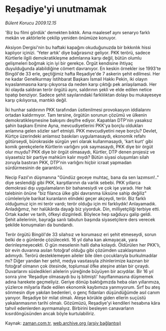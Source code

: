 # Reşadiye'yi unutmamak

*Bülent Korucu 2009.12.15*

<tr><td class="metin" colspan="2" style="padding-top: 20px; padding-left: 5px; ">'Biz bu filmi gördük' demekten bıktık. Ama maalesef aynı senaryo farklı mekân ve aktörlerle çekilip yeniden önümüze konuyor.</td></tr><tr><td class="metin" colspan="2" style="padding-top: 20px; padding-left: 5px; "><p>Aksiyon Dergisi'nin bu haftaki kapağını okuduğunuzda bir bıkkınlık hissi kaplıyor içinizi. 'Yeter artık' diye bağırasınız geliyor. PKK terörü, sadece Kürtlerle ilgili demokratikleşme adımlarına karşı değil, bütün olumlu gelişmeleri boğmak için iyi bir gerekçe. Örgüt kendisine ihtiyaç duyulduğunda alabildiğine cömert davranıyor. En keskin örnekler ise 1993'te Bingöl'de 33 erle, geçtiğimiz hafta Reşadiye'de 7 askerin şehit edilmesi. Her ne kadar Genelkurmay İstihbarat Başkanı İsmail Hakkı Pekin, iki olayın kıyaslanmasına karşı çıkıyorsa da neden karşı çıktığı pek anlaşılamadı. Her iki olayda saldıran terör örgütü aynı, saldırının şekli ve elde edilen netice tıpatıp benziyor. Sadece şehit sayılarındaki farklılıktan dolayı bu mukayeseye karşı çıkılıyorsa, mantıklı değil.
<p>İki hunhar saldırının PKK tarafından üstlenilmesi provokasyon iddialarını ortadan kaldırmıyor. Tam tersine, örgütün sorunun çözümü ve ülkenin demokratikleşmesine bakışını deşifre ediyor. Kapatılan DTP'nin yasaksız şahin başkanı Emine Ayna, mevcudiyetlerini PKK'ya borçlu oldukları anlamına gelen sözler sarf etmişti. PKK mevcudiyetini neye borçlu? Devlet, Kürtçe üzerindeki anlamsız baskıları uygulamasaydı, ekonomik refahı götürseydi, bürokraside sürgün yeri olarak kullanmasaydı, 'kart kurt' gibi komik gerekçelerle Kürtlerin varlığını yok saymasaydı, PKK diye bir örgüt olur muydu? PKK diye bir örgüt olmasaydı, Kürtler, DTP denen projesiz ve siyasetsiz bir partiye mahkûm kalır mıydı? Bütün siyasi oluşumları silah zoruyla bastıran PKK, DTP'nin varlığını hiçbir icraat yapmadan sürdürmesinin de garantörü.
<p>Necip Fazıl'ın düşmanına "Gündüz geceye muhtaç, bana da sen lazımsın!.." diye seslendiği gibi PKK, karşıtlarının da varlık sebebi. PKK yıllarca demokrasi dışı uygulamaların bir bahanesiydi ve çok işe yaradı. Her hak talebinin önüne "biz filanca ülke gibi davranma lüksüne sahip değiliz" cümleleriyle barikat kuranların elindeki geçer akçeydi, terör. Biz farklı olduğumuz için mi terör vardı; terör olduğu için mi farklıydık! Anlayamadık. Anladığımız, her halükârda dayağı biz yiyorduk. Din, milliyetçiliği terbiye etti. Ortak kader ve tarih, öfkeyi dizginledi. Böylece hep sağduyu galip geldi. Şehit ailelerinin, bayrağa sarılı tabutun başında siyasetçilere ders verecek şekilde konuşmaları da bundandı.
<p>Terör örgütü Bingöl'de 33 silahsız ve korumasız eri şehit etmeseydi, sorun belki de o günlerde çözülecekti. 16 yıl daha kan akmayacak, yara derinleşmeyecekti. O gün meselenin halli daha kolaydı. Öldürülen her PKK'lı, bir evin duvarına asılan fotoğraf olduğu gibi çözümden uzaklaşmanın adımıydı. Terörü desteklemeyen aileler bile ölen çocuklarıyla burkulmadılar mı? Diğer yandan her şehit, medya vasıtasıyla zihinlerimize kazınan bir fotoğraf olmanın çok ötesinde, toplumsal öfke ateşine atılan bir çıraydı. Duvarlarını süsledikleri ailelerin yüreğinde büyüyen bir acıydılar. Bir 16 yıl sonra yine 'Reşadiye olmasaydı bu iş bitmişti' hayıflanmasına düşmemek adına harekete geçmeliyiz. Geriye dönüp baktığımızda heba olan yıllarımıza, yüzlerce milyarla ifade edilen ekonomik kaybımıza yanmıyorum. Sırf bu ateş sönmesin diye yakılan bedenleri, o genç fidanları düşündüğümde asıl canım yanıyor. Reşadiye bir milat olmalı. Ateşe körükle giden ellerin suçüstü yakalanmasının tarihi olmalı. Gözümüzü, Reşadiye'yi kendileri hesabına kâra tahvil edenlerden ayırmamalıyız. Birbirini besleyen canavarların kısırdöngüsünden ancak böyle kurtulabiliriz.<br/></p></p></p></p></td></tr>

Kaynak: [zaman.com.tr](http://zaman.com.tr/yazar.do?yazino=927468), [web.archive.org (arşiv bağlantısı)](http://web.archive.org/web/20100125043121/http://zaman.com.tr:80/yazar.do?yazino=927468)
